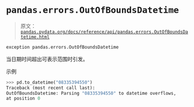 # `pandas.errors.OutOfBoundsDatetime`

> 原文：[`pandas.pydata.org/docs/reference/api/pandas.errors.OutOfBoundsDatetime.html`](https://pandas.pydata.org/docs/reference/api/pandas.errors.OutOfBoundsDatetime.html)

```py
exception pandas.errors.OutOfBoundsDatetime
```

当日期时间超出可表示范围时引发。

示例

```py
>>> pd.to_datetime("08335394550")
Traceback (most recent call last):
OutOfBoundsDatetime: Parsing "08335394550" to datetime overflows,
at position 0 
```

